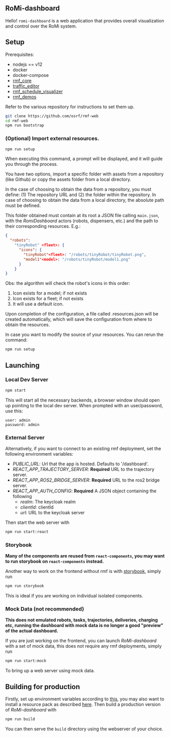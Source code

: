 ## RoMi-dashboard

Hello! `romi-dashboard` is a web application that provides overall visualization and control over the RoMi system.

## Setup

Prerequisites:

* nodejs == v12
* docker
* docker-compose
* [rmf_core](https://github.com/osrf/rmf_core)
* [traffic_editor](https://github.com/osrf/traffic_editor)
* [rmf_schedule_visualizer](https://github.com/osrf/rmf_schedule_visualizer)
* [rmf_demos](https://github.com/osrf/rmf_demos)

Refer to the various repository for instructions to set them up.

```bash
git clone https://github.com/osrf/rmf-web
cd rmf-web
npm run bootstrap
```

### (Optional) Import external resources.

```bash
npm run setup
```

When executing this command, a prompt will be displayed, and it will guide you through the process.

You have two options, import a specific folder with assets from a repository (like Github) or copy the assets folder from a local directory.

In the case of choosing to obtain the data from a repository, you must define: (1) The repository URL and (2) the folder within the repository. In case of choosing to obtain the data from a local directory, the absolute path must be defined.

This folder obtained must contain at its root a JSON file calling `main.json`, with the _RomiDashboard_ actors (robots, dispensers, etc.) and the path to their corresponding resources. E.g.:

```json
{
  "robots":
    "tinyRobot" <fleet>: {
      "icons": {
        "tinyRobot"<fleet>: "/robots/tinyRobot/tinyRobot.png",
        "model1"<model>: "/robots/tinyRobot/model1.png"
      }
    }
}
```

Obs: the algorithm will check the robot's icons in this order:

1. Icon exists for a model; if not exists
2. Icon exists for a fleet; if not exists
3. It will use a default icon.

Upon completion of the configuration, a file called .resources.json will be created automatically, which will save the configuration from where to obtain the resources.

In case you want to modify the source of your resources. You can rerun the command:

```bash
npm run setup
```

## Launching

### Local Dev Server

```bash
npm start
```

This will start all the necessary backends, a browser window should open up pointing to the local dev server. When prompted with an user/password, use this:

```
user: admin
password: admin
```

### External Server

Alternatively, if you want to connect to an existing rmf deployment, set the following environment variables:

* _PUBLIC_URL_: Url that the app is hosted. Defaults to '/dashboard'.
* _REACT_APP_TRAJECTORY_SERVER_: **Required** URL to the trajectory server.
* _REACT_APP_ROS2_BRIDGE_SERVER_: **Required** URL to the ros2 bridge server.
* _REACT_APP_AUTH_CONFIG_: **Required** A JSON object containing the following
  * _realm_: The keycloak realm
  * _clientId_: clientId
  * _url_: URL to the keycloak server

Then start the web server with

```bash
npm run start:react
```

### Storybook

**Many of the components are reused from `react-components`, you may want to run storybook on `react-components` instead.**

Another way to work on the frontend without rmf is with [storybook](https://storybook.js.org/), simply run

```bash
npm run storybook
```

This is ideal if you are working on individual isolated components.

### Mock Data **(not recommended)**

**This does not emulated robots, tasks, trajectories, deliveries, charging etc, running the dashboard with mock data is no longer a good "preview" of the actual dashboard.**

If you are just working on the frontend, you can launch _RoMi-dashboard_ with a set of mock data, this does not require any rmf deployments, simply run

```bash
npm run start:mock
```

To bring up a web server using mock data.

## Building for production

Firstly, set up environment variables according to [this](#External-Server), you may also want to install a resource pack as described [here](#Optional-Import-external-resources.). Then build a production version of _RoMi-dashboard_ with

```bash
npm run build
```

You can then serve the `build` directory using the webserver of your choice.
